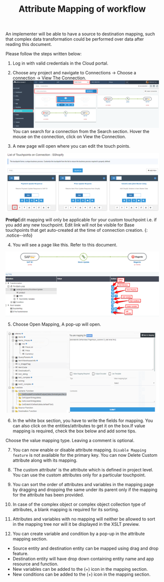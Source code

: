 ﻿---
title: "Attribute Mapping of workflow"
toc: true
tag: developers
category: "Workflow"
weight: 7
menus: 
    quickstartworkflow:
        icon: fa fa-link
        title: "Attribute Mapping of workflow" 
        identifier: quickstartfirstworkflow
---

An implementer will be able to have a source to destination mapping, such that complex data transformation could be performed over data after reading this document.

Please follow the steps written below:

1. Log in with valid credentials in the Cloud portal.

2. Choose any project and navigate to Connections -> Choose a connection -> View The Connection.
![Attribute-Mapping1](/staticfiles/workflow-management/media/Attribute-Mapping1.png)
You can search for a connection from the Search section. Hover the mouse on the connection, click on View the Connection.

3. A new page will open where you can edit the touch points.

![Attribute-Mapping2](/staticfiles/workflow-management/media/Attribute-Mapping2.png)

**Protip**Edit mapping will only be applicable for your custom touchpoint i.e. if you add any new touchpoint. Edit link will not be visible for Base touchpoints that get auto-created at the time of connection creation.
{: .notice--info}


4. You will see a page like this. Refer to this document.

![Attribute-Mapping3](/staticfiles/workflow-management/media/Attribute-Mapping3.png)

5. Choose Open Mapping, A pop-up will open.

![Attribute-Mapping4](/staticfiles/workflow-management/media/Attribute-Mapping4.png)

6. In the white box section, you have to write the fields for mapping. You can also click on the entities/attributes to get it on the box.If value mapping is required, check the box below and add some tips.


Choose the value mapping type. Leaving a comment is optional.

7. You can now enable or disable attribute mapping. `Disable Mapping feature` is not available for the primary key.
You can now Delete Custom attribute along with its mapping.
8. `The custom attribute' is the attribute which is defined in project level. You can use the custom attributes only for a particular touchpoint.
9. You can sort the order of attributes and variables in the mapping page by dragging and dropping the same under its parent only if the mapping for the attribute has been provided.
10. In case of the complex object or complex object collection type of attributes, a blank mapping is required for its sorting.
11. Attributes and variables with no mapping will neither be allowed to sort in the mapping tree nor will it be displayed in the XSLT preview.

12. You can create variable and condition by a pop-up in the attribute mapping section.
* Source entity and destination entity can be mapped using drag and drop feature. 
* Destination entity will have drop down containing entity name and app resource and function. 
* New variables can be added to the (+) icon in the mapping section. 
* New conditions can be added to the (+) icon in the mapping section.
